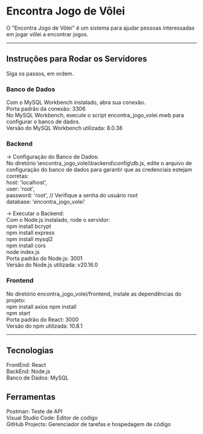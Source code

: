 # Encontra Jogo de Vôlei  
O "Encontra Jogo de Vôlei" é um sistema para ajudar pessoas interessadas em jogar vôlei a encontrar jogos.  

--------------------------------------------------

## Instruções para Rodar os Servidores  
Siga os passos, em ordem.

### Banco de Dados  
Com o MySQL Workbench instalado, abra sua conexão.  
Porta padrão da conexão: 3306  
No MySQL Workbench, execute o script encontra_jogo_volei.mwb para configurar o banco de dados.  
Versão do MySQL Workbench utilizada: 8.0.38  

### Backend  
-> Configuração do Banco de Dados:  
No diretório \encontra_jogo_volei\backend\config\db.js, edite o arquivo de configuração do banco de dados para garantir que as credenciais estejam corretas:  
    host: 'localhost',  
    user: 'root',  
    password: 'root', // Verifique a senha do usuário root  
    database: 'encontra_jogo_volei'  

-> Executar o Backend:  
Com o Node.js instalado, rode o servidor:  
    npm install bcrypt  
    npm install express  
    npm install mysql2  
    npm install cors  
    node index.js  
Porta padrão do Node.js: 3001  
Versão do Node.js utilizada: v20.16.0  

### Frontend  
No diretório encontra_jogo_volei/frontend, instale as dependências do projeto:  
    npm install axios
    npm install  
    npm start  
Porta padrão do React: 3000  
Versão do npm utilizada: 10.8.1  

--------------------------------------------------

## Tecnologias  
FrontEnd: React  
BackEnd: Node.js  
Banco de Dados: MySQL  

## Ferramentas  
Postman: Teste de API  
Visual Studio Code: Editor de código  
GitHub Projects: Gerenciador de tarefas e hospedagem de código  